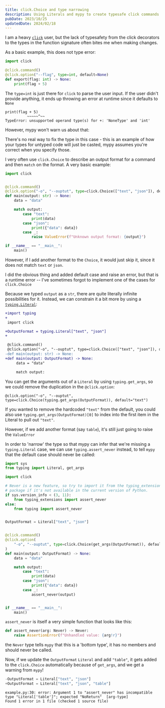```yaml
---
title: click.Choice and type narrowing
description: Using Literals and mypy to create typesafe click commands
pubDate: 2023/10/25
updatedDate: 2024/02/18
---
```


I am a heavy [`click`](https://github.com/pallets/click) user, but the lack of typesafety from the click decorators to the types in the function signature often bites me when making changes.

As a basic example, this does not type error:

```python
import click

@click.command()
@click.option("--flag", type=int, default=None)
def export(flag: int) -> None:
    print(flag + 5)
```

The `type=int` is just there for `click` to parse the user input. If the user didn't provide anything, it ends up throwing an error at runtime since it defaults to `None`

```
print(flag + 5)
          ~~~~~^~~
TypeError: unsupported operand type(s) for +: 'NoneType' and 'int'
```

However, mypy won't warn us about that:

There's no real way to fix the type in this case - this is an example of how your types for untyped code will just be casted, mypy assumes you're correct when you specify those.

I very often use `click.Choice` to describe an output format for a command and then `match` on the format. A very basic example:

```python
import click


@click.command()
@click.option("-o", "--ouptut", type=click.Choice(["text", "json"]), default="text")
def main(output: str) -> None:
    data = "data"

    match output:
        case "text":
            print(data)
        case "json":
            print({"data": data})
        case _:
            raise ValueError(f"Unknown output format: {output}")

if __name__ == "__main__":
    main()
```

However, if I add another format to the `Choice`, it would just skip it, since it does not match `text` or `json`.

I did the obvious thing and added default case and raise an error, but that is a runtime error -- I've sometimes forgot to implement one of the cases for `click.Choice`

Because we typed `output` as a `str`, there are quite literally infinite possibilities for it. Instead, we can constrain it a bit more by using a [`typing.Literal`](https://docs.python.org/3/library/typing.html#typing.Literal):

```diff
+import typing
+
 import click

+OutputFormat = typing.Literal["text", "json"]
+

 @click.command()
 @click.option("-o", "--ouptut", type=click.Choice(["text", "json"]), default="text")
-def main(output: str) -> None:
+def main(output: OutputFormat) -> None:
     data = "data"

     match output:
```

You can get the arguments out of a `Literal` by using `typing.get_args`, so we could remove the duplication in the `@click.option`:

```
@click.option("-o", "--ouptut", type=click.Choice(typing.get_args(OutputFormat)), default="text")
```

If you wanted to remove the hardcoded `"text"` from the default, you could also use `typing.get_args(OutputFormat)[0]` to index into the first item in the Literal to pull out `"text"`.

However, if we add another format (say `table`), it's still just going to raise the `ValueError`

In order to 'narrow' the type so that mypy can infer that we're missing a `typing.Literal` case, we can use `typing.assert_never` instead, to tell `mypy` that the default case should never be called:

```python
import sys
from typing import Literal, get_args

import click

# Never is a new feature, so try to import it from the typing_extensions
# package if it's not available in the current version of Python.
if sys.version_info < (3, 11):
    from typing_extensions import assert_never
else:
    from typing import assert_never


OutputFormat = Literal["text", "json"]


@click.command()
@click.option(
    "-o", "--ouptut", type=click.Choice(get_args(OutputFormat)), default="text"
)
def main(output: OutputFormat) -> None:
    data = "data"

    match output:
        case "text":
            print(data)
        case "json":
            print({"data": data})
        case _:
            assert_never(output)


if __name__ == "__main__":
    main()
```

`assert_never` is itself a very simple function that looks like this:

```python
def assert_never(arg: Never) -> Never:
    raise AssertionError(f"Unhandled value: {arg!r}")
```

the `Never` type tells `mypy` that this is a 'bottom type', it has no members and should never be called.

Now, if we update the `OutputFormat` `Literal` and add `"table"`, it gets added to the `click.Choice` automatically because of `get_args`, and we get a warning from `mypy`!

```python
-OutputFormat = Literal["text", "json"]
+OutputFormat = Literal["text", "json", "table"]
```

```
example.py:30: error: Argument 1 to "assert_never" has incompatible type "Literal['table']"; expected "NoReturn"  [arg-type]
Found 1 error in 1 file (checked 1 source file)
```
